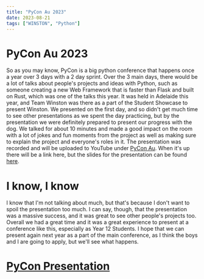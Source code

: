 ```yaml
---
title: "PyCon Au 2023"
date: 2023-08-21
tags: ["WINSTON", "Python"]
---
```


# PyCon Au 2023
So as you may know, PyCon is a big python conference that happens once a year over 3 days with a 2 day sprint. Over the 3 main days, there would be a lot of talks about people's projects and ideas with Python, such as someone creating a new Web Framework that is faster than Flask and built on Rust, which was one of the talks this year. It was held in Adelaide this year, and Team Winston was there as a part of the Student Showcase to present Winston. We presented on the first day, and so didn't get much time to see other presentations as we spent the day practicing, but by the presentation we were definitely prepared to present our progress with the dog. We talked for about 10 minutes and made a good impact on the room with a lot of jokes and fun moments from the project as well as making sure to explain the project and everyone's roles in it. The presentation was recorded and will be uploaded to YouTube under [PyCon Au](https://www.youtube.com/@PyConAU/videos). When it's up there will be a link here, but the slides for the presentation can be found [here](https://docs.google.com/presentation/d/1vnRfrF9SaiewQkWk5vjchrFpHF1ImAAL/edit?usp=sharing&ouid=113953752472373221728&rtpof=true&sd=true).

# I know, I know
I know that I'm not talking about much, but that's because I don't want to spoil the presentation too much. I can say, though, that the presentation was a massive success, and it was great to see other people's projects too. Overall we had a great time and it was a great experience to present at a conference like this, especially as Year 12 Students. I hope that we can present again next year as a part of the main conference, as I think the boys and I are going to apply, but we'll see what happens.

# [PyCon Presentation](https://youtu.be/Z60fVOQJzpc?si=06jHY1Ajxz7pm9By&t=3937)